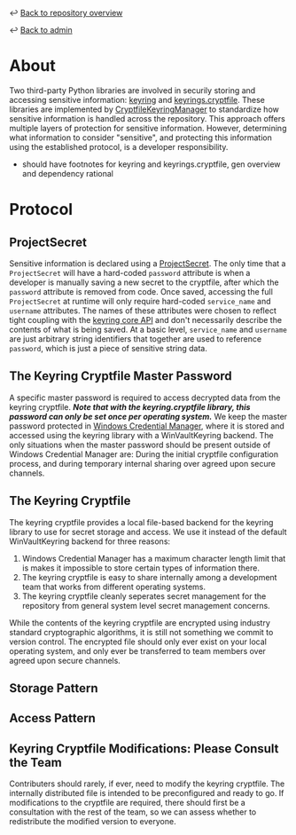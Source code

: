 ↩️ [Back to repository overview](../../README.md)

↩️ [Back to admin](../README.md)

# About

Two third-party Python libraries are involved in securily storing and accessing sensitive information: [keyring](https://pypi.org/project/keyring/) and [keyrings.cryptfile](https://pypi.org/project/keyrings.cryptfile/). These libraries are implemented by [CryptfileKeyringManager](../../library/akdof_shared/src/akdof_shared/security/cryptfile_keyring_manager.py#L28) to standardize how sensitive information is handled across the repository. This approach offers multiple layers of protection for sensitive information. However, determining what information to consider "sensitive", and protecting this information using the established protocol, is a developer responsibility.

* should have footnotes for keyring and keyrings.cryptfile, gen overview and dependency rational

# Protocol

## ProjectSecret

Sensitive information is declared using a [ProjectSecret](../../library/akdof_shared/src/akdof_shared/security/cryptfile_keyring_manager.py#L10). The only time that a `ProjectSecret` will have a hard-coded `password` attribute is when a developer is manually saving a new secret to the cryptfile, after which the `password` attribute is removed from code. Once saved, accessing the full `ProjectSecret` at runtime will only require hard-coded `service_name` and `username` attributes. The names of these attributes were chosen to reflect tight coupling with the [keyring core API](https://github.com/jaraco/keyring/blob/main/keyring%2Fcore.py) and don't necessarily describe the contents of what is being saved. At a basic level, `service_name` and `username` are just arbitrary string identifiers that together are used to reference `password`, which is just a piece of sensitive string data. 

## The Keyring Cryptfile Master Password

A specific master password is required to access decrypted data from the keyring cryptfile. ***Note that with the keyring.cryptfile library, this password can only be set once per operating system.*** We keep the master password protected in [Windows Credential Manager](https://woshub.com/saved-passwords-windows-credential-manager/), where it is stored and accessed using the keyring library with a WinVaultKeyring backend. The only situations when the master password should be present outside of Windows Credential Manager are: During the initial cryptfile configuration process, and during temporary internal sharing over agreed upon secure channels. 

## The Keyring Cryptfile

The keyring cryptfile provides a local file-based backend for the keyring library to use for secret storage and access. We use it instead of the default WinVaultKeyring backend for three reasons:
1. Windows Credential Manager has a maximum character length limit that is makes it impossible to store certain types of information there.
2. The keyring cryptfile is easy to share internally among a development team that works from different operating systems.
3. The keyring cryptfile cleanly seperates secret management for the repository from general system level secret management concerns. 

While the contents of the keyring cryptfile are encrypted using industry standard cryptographic algorithms, it is still not something we commit to version control. The encrypted file should only ever exist on your local operating system, and only ever be transferred to team members over agreed upon secure channels.  

## Storage Pattern

## Access Pattern

## Keyring Cryptfile Modifications: Please Consult the Team

Contributers should rarely, if ever, need to modify the keyring cryptfile. The internally distributed file is intended to be preconfigured and ready to go. If modifications to the cryptfile are required, there should first be a consultation with the rest of the team, so we can assess whether to redistribute the modified version to everyone. 